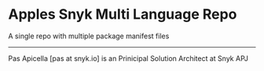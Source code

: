 # Apples Snyk Multi Language Repo

A single repo with multiple package manifest files 

<hr />
Pas Apicella [pas at snyk.io] is an Prinicipal Solution Architect at Snyk APJ
